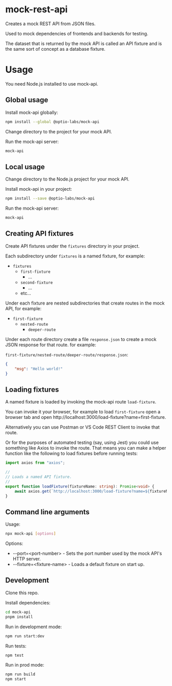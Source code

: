 # mock-rest-api

Creates a mock REST API from JSON files.

Used to mock dependencies of frontends and backends for testing.

The dataset that is returned by the mock API is called an API fixture and is the same sort of concept as a database fixture.

# Usage

You need Node.js installed to use mock-api.

## Global usage

Install mock-api globally:

```bash
npm install --global @optio-labs/mock-api
```

Change directory to the project for your mock API.

Run the mock-api server:

```bash
mock-api
```

## Local usage

Change directory to the Node.js project for your mock API.

Install mock-api in your project:

```bash
npm install --save @optio-labs/mock-api
```

Run the mock-api server:

```bash
mock-api
```

## Creating API fixtures

Create API fixtures under the `fixtures` directory in your project.

Each subdirectory under `fixtures` is a named fixture, for example:

- `fixtures`
    - `first-fixture`
      - ...
    - `second-fixture`
      - ...
    - etc...

Under each fixture are nested subdirectories that create routes in the mock API, for example:

- `first-fixture`
  - `nested-route`
    - `deeper-route`

Under each route directory create a file `response.json` to create a mock JSON response for that route. for example:

`first-fixture/nested-route/deeper-route/response.json`:

```json
{
    "msg": "Hello world!"
}
```

## Loading fixtures

A named fixture is loaded by invoking the mock-api route `load-fixture`.

You can invoke it your browser, for example to load `first-fixture` open a browser tab and open http://localhost:3000/load-fixture?name=first-fixture.

Alternatively you can use Postman or VS Code REST Client to invoke that route.

Or for the purposes of automated testing (say, using Jest) you could use something like Axios to invoke the route. That means you can make a helper function like the following to load fixtures before running tests:

```typescript
import axios from "axios";

//
// Loads a named API fixture.
//
export function loadFixture(fixtureName: string): Promise<void> {
    await axios.get(`http://localhost:3000/load-fixture?name=${fixtureName}`);
}
```

## Command line arguments

Usage:

```bash
npx mock-api [options]
```

Options:

- --port=&lt;port-number&gt;        - Sets the port number used by the mock API's HTTP server.
- --fixture=&lt;fixture-name&gt;    - Loads a default fixture on start up.

## Development

Clone this repo.

Install dependencies:

```bash
cd mock-api
pnpm install
```

Run in development mode:

```bash
npm run start:dev
```

Run tests:

```bash
npm test
```

Run in prod mode:

```bash
npm run build
npm start
```